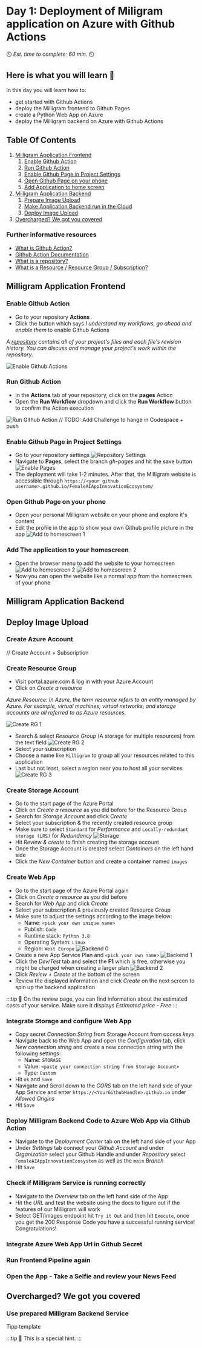 # Day 1: Deployment of Miligram application on Azure with Github Actions

⏲️ _Est. time to complete: 60 min._ ⏲️

## Here is what you will learn 🎯

In this day you will learn how to:

- get started with Github Actions
- deploy the Milligram frontend to Github Pages
- create a Python Web App on Azure
- deploy the Milligram backend on Azure with Github Actions

## Table Of Contents

1. [Milligram Application Frontend](#milligram-application-frontend)
   1. [Enable Github Action](#enable-github-action)
   2. [Run Github Action](#run-github-action)
   3. [Enable Github Page in Project Settings](#enable-github-page-in-project-settings)
   4. [Open Github Page on your phone](#open-github-page-on-your-phone)
   5. [Add Application to home screen](#add-application-to-home-screen)
2. [Milligram Application Backend](#milligram-application-backend)
   1. [Prepare Image Upload](#prepare-image-upload)
   2. [Make Application Backend run in the Cloud](#make-application-backend-run-in-the-cloud)
   3. [Deploy Image Upload](#deploy-image-upload)
3. [Overcharged? We got you covered](#overcharged-we-got-you-covered)

### Further informative resources

- [What is Github Action?](https://github.com/features/actions)
- [Github Action Documentation](https://docs.github.com/actions)
- [What is a repository?](https://docs.github.com/github/creating-cloning-and-archiving-repositories/creating-a-repository-on-github/about-repositories)
- [What is a Resource / Resource Group / Subscription?](https://docs.microsoft.com/azure/cloud-adoption-framework/govern/resource-consistency/resource-access-management)

## Milligram Application Frontend

### Enable Github Action

- Go to your repository **Actions**
- Click the button which says _I understand my workflows, go ahead and enable them_ to enable Github Actions

_A [repository](https://docs.github.com/github/creating-cloning-and-archiving-repositories/creating-a-repository-on-github/about-repositories) contains all of your project's files and each file's revision history. You can discuss and manage your project's work within the repository._

![Enable Github Actions](images/frontend_enable_action.png)

### Run Github Action

- In the **Actions** tab of your repository, click on the **pages** Action
- Open the **Run Workflow** dropdown and click the **Run Workflow** button to confirm the Action execution

![Run Github Action](images/frontend_run_action.png)
// TODO: Add Challenge to hange in Codespace + push

### Enable Github Page in Project Settings

- Go to your repository settings
  ![Repository Settings](images/repo_main.png)
- Navigate to **Pages**, select the branch _gh-pages_ and hit the save button
  ![Enable Pages](images/frontend_pages.png)
- The deployment will take 1-2 minutes. After that, the Milligram website is accessible through `https://<your github username>.github.io/FemaleAIAppInnovationEcosystem/`

### Open Github Page on your phone

- Open your personal Milligram website on your phone and explore it's content
- Edit the profile in the app to show your own Github profile picture in the app
  ![Add to homescreen 1](images/frontend_homescreen_0.jpg)

### Add The application to your homescreen

- Open the browser menu to add the website to your homescreen
  ![Add to homescreen 2](images/frontend_homescreen_1.jpg) ![Add to homescreen 2](images/frontend_homescreen_2.jpg)
- Now you can open the website like a normal app from the homescreen of your phone

## Milligram Application Backend

## Deploy Image Upload

### Create Azure Account

// Create Account + Subscription

### Create Resource Group

- Visit portal.azure.com & log in with your Azure Account
- Click on _Create a resource_

_Azure Resource: In Azure, the term resource refers to an entity managed by Azure. For example, virtual machines, virtual networks, and storage accounts are all referred to as Azure resources._

![Create RG 1](images/backend_create_rg_0.png)

- Search & select _Resource Group_ (A storage for multiple resources) from the text field
  ![Create RG 2](images/backend_create_rg_1.png)
- Select your subscription
- Choose a name like `Milligram` to group all your resources related to this application
- Last but not least, select a region near you to host all your services
  ![Create RG 3](images/backend_create_rg_2.png)

### Create Storage Account

- Go to the start page of the Azure Portal
- Click on _Create a resource_ as you did before for the Resource Group
- Search for _Storage Account_ and click _Create_
- Select your subscription & the recently created resource group
- Make sure to select `Standard` for _Performance_ and `Locally-redundant storage (LRS)` for _Redundancy_
  ![Storage](images/backend_storage_0.png)
- Hit _Review & create_ to finish creating the storage account
- Once the Storage Account is created select _Containers_ on the left hand side
- Click the _New Container_ button and create a container named `images`

### Create Web App

- Go to the start page of the Azure Portal again
- Click on _Create a resource_ as you did before
- Search for _Web App_ and click _Create_
- Select your subscription & previously created Resource Group
- Make sure to adjust the settings according to the image below:
  - Name: `<pick your own unique name>`
  - Publish: `Code`
  - Runtime stack: `Python 3.8`
  - Operating System: `Linux`
  - Region: `West Europe`
    ![Backend 0](images/backend_app_0.png)
- Create a new App Service Plan and `<pick your own name>`
  ![Backend 1](images/backend_app_1.png)
- Click the _Dev/Test_ tab and select the **F1** which is free, otherwise you might be charged when creating a larger plan
  ![Backend 2](images/backend_app_2.png)
- Click _Review + Create_ at the bottom of the screen
- Review the displayed information and click _Create_ on the next screen to spin up the backend application

:::tip
📝 On the review page, you can find information about the estimated costs of your service. Make sure it displays _Estimated price - Free_
:::

### Integrate Storage and configure Web App

- Copy secret _Connection String_ from Storage Account from _access keys_
- Navigate back to the Web App and open the _Configuration_ tab, click _New connection string_ and create a new connection string with the following settings:
  - Name: `STORAGE`
  - Value: `<paste your connection string from Storage Account>`
  - Type: `Custom`
- Hit `ok` and `Save`
- Navigate and Scroll down to the _CORS_ tab on the left hand side of your App Service and enter `https://<YourGithubHandle>.github.io` under _Allowed Origins_
- Hit `Save`

### Deploy Milligram Backend Code to Azure Web App via Github Action

- Navigate to the _Deployment Center_ tab on the left hand side of your App
- Under _Settings_ tab connect your _Github Account_ and under _Organization_ select your Github Handle and under _Repository_ select `FemaleAIAppInnovationEcosystem` as well as the `main` _Branch_
- Hit `Save`

### Check if Milligram Service is running correctly

- Navigate to the _Overview_ tab on the left hand side of the App
- Hit the _URL_ and test the website using the docs to figure out if the features of our Milligram will work
- Select GET/images endpoint hit `Try it Out` and then hit `Execute`, once you get the 200 Response Code you have a successful running service! Congratulations!

### Integrate Azure Web App Url in Github Secret

### Run Frontend Pipeline again

### Open the App - Take a Selfie and review your News Feed

## Overcharged? We got you covered

### Use prepared Milligram Backend Service

Tipp template

:::tip
📝 This is a special hint.
:::
